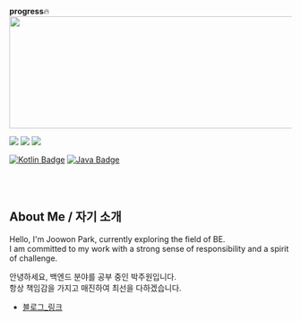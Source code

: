 

**progress**🔥
<a href="https://github.com/devxb/gitanimals">
  <img src="https://render.gitanimals.org/lines/{qkrwndnjs1075}?pet-id=1" width="600" height="200"/>
</a>



    


<img src="https://img.shields.io/badge/spring-20232a.svg?style=for-the-badge&logo=spring&logoColor=#6DB33F" />  <img src="https://img.shields.io/badge/springboot-20232a.svg?style=for-the-badge&logo=springboot&logoColor=#6DB33F" />  <img src="https://img.shields.io/badge/mysql-20232a.svg?style=for-the-badge&logo=mysql&logoColor=#4479A1" />

[![Kotlin Badge](https://img.shields.io/badge/Kotlin-7F52FF?style=flat-square&logo=kotlin&logoColor=white)](https://kotlinlang.org/)
[![Java Badge](https://img.shields.io/badge/Java-007396?style=flat-square&logo=java&logoColor=white)](https://www.oracle.com/java/)

<br/>
<br/>

## About Me / 자기 소개

Hello, I'm Joowon Park, currently exploring the field of BE.<br>
I am committed to my work with a strong sense of responsibility and a spirit of challenge.<br>

안녕하세요, 백엔드 분야를 공부 중인 박주원입니다.<br>
항상 책임감을 가지고 매진하여 최선을 다하겠습니다.<br>



- [블로그_링크](https://park-til.tistory.com)


</details>

<br/>
<br/>
<br/>
<br/>



